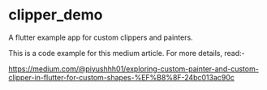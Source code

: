 # clipper_demo

A flutter example app for custom clippers and painters.

This is a code example for this medium article. For more details, read:-

https://medium.com/@piyushhh01/exploring-custom-painter-and-custom-clipper-in-flutter-for-custom-shapes-%EF%B8%8F-24bc013ac90c

